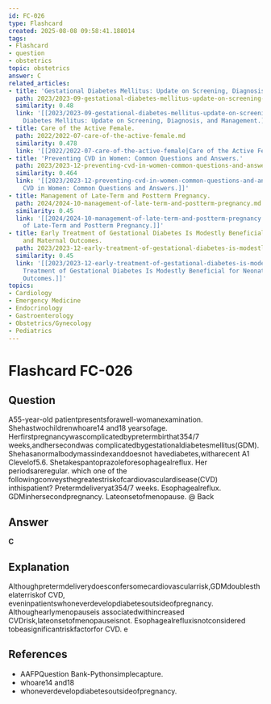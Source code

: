 ```yaml
---
id: FC-026
type: Flashcard
created: 2025-08-08 09:58:41.188014
tags:
- Flashcard
- question
- obstetrics
topic: obstetrics
answer: C
related_articles:
- title: 'Gestational Diabetes Mellitus: Update on Screening, Diagnosis, and Management.'
  path: 2023/2023-09-gestational-diabetes-mellitus-update-on-screening-diagnosis.md
  similarity: 0.48
  link: '[[2023/2023-09-gestational-diabetes-mellitus-update-on-screening-diagnosis|Gestational
    Diabetes Mellitus: Update on Screening, Diagnosis, and Management.]]'
- title: Care of the Active Female.
  path: 2022/2022-07-care-of-the-active-female.md
  similarity: 0.478
  link: '[[2022/2022-07-care-of-the-active-female|Care of the Active Female.]]'
- title: 'Preventing CVD in Women: Common Questions and Answers.'
  path: 2023/2023-12-preventing-cvd-in-women-common-questions-and-answers.md
  similarity: 0.464
  link: '[[2023/2023-12-preventing-cvd-in-women-common-questions-and-answers|Preventing
    CVD in Women: Common Questions and Answers.]]'
- title: Management of Late-Term and Postterm Pregnancy.
  path: 2024/2024-10-management-of-late-term-and-postterm-pregnancy.md
  similarity: 0.45
  link: '[[2024/2024-10-management-of-late-term-and-postterm-pregnancy|Management
    of Late-Term and Postterm Pregnancy.]]'
- title: Early Treatment of Gestational Diabetes Is Modestly Beneficial for Neonatal
    and Maternal Outcomes.
  path: 2023/2023-12-early-treatment-of-gestational-diabetes-is-modestly-benefici.md
  similarity: 0.45
  link: '[[2023/2023-12-early-treatment-of-gestational-diabetes-is-modestly-benefici|Early
    Treatment of Gestational Diabetes Is Modestly Beneficial for Neonatal and Maternal
    Outcomes.]]'
topics:
- Cardiology
- Emergency Medicine
- Endocrinology
- Gastroenterology
- Obstetrics/Gynecology
- Pediatrics
---
```


# Flashcard FC-026

## Question

A55-year-old patientpresentsforawell-womanexamination. Shehastwochildrenwhoare14 and18 yearsofage. Herfirstpregnancywascomplicatedbypretermbirthat354/7 weeks,andhersecondwas complicatedbygestationaldiabetesmellitus(GDM). Shehasanormalbodymassindexanddoesnot havediabetes,witharecent A1 Clevelof5.6. Shetakespantoprazoleforesophagealreflux. Her periodsareregular. which one of the followingconveysthegreatestriskofcardiovasculardisease(CVD) inthispatient? Pretermdeliveryat354/7 weeks. Esophagealreflux. GDMinhersecondpregnancy. Lateonsetofmenopause. @ Back

## Answer

**C**

## Explanation

Althoughpretermdeliverydoesconfersomecardiovascularrisk,GDMdoublesthelaterriskof CVD, eveninpatientswhoneverdevelopdiabetesoutsideofpregnancy. Althoughearlymenopauseis associatedwithincreased CVDrisk,lateonsetofmenopauseisnot. Esophagealrefluxisnotconsidered tobeasignificantriskfactorfor CVD. e

## References

- AAFPQuestion Bank-Pythonsimplecapture.
- whoare14 and18
- whoneverdevelopdiabetesoutsideofpregnancy.

